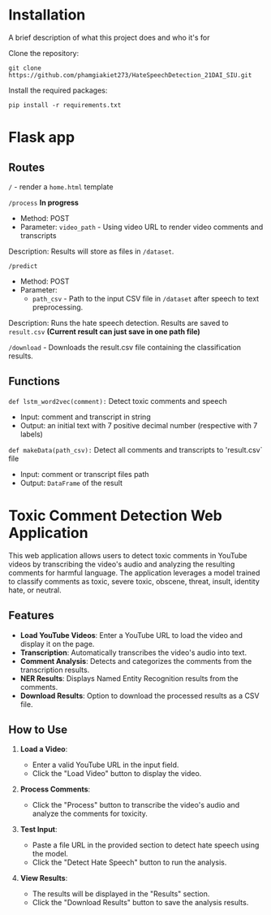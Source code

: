 

# Installation

A brief description of what this project does and who it's for

Clone the repository:
```
git clone https://github.com/phamgiakiet273/HateSpeechDetection_21DAI_SIU.git
```

Install the required packages:
```
pip install -r requirements.txt
```

# Flask app
## Routes

`/` - render a `home.html` template

`/process` **In progress**

- Method: POST
- Parameter: `video_path` - Using video URL to render video comments and transcripts

Description: Results will store as files in `/dataset`.

`/predict`

- Method: POST
- Parameter:   
    - `path_csv` - Path to the input CSV file in `/dataset` after speech to text preprocessing.

Description: Runs the hate speech detection. Results are saved to `result.csv` **(Current result can just save in one path file)**

`/download` - Downloads the result.csv file containing the classification results.

## Functions

`def lstm_word2vec(comment):` Detect toxic comments and speech
 - Input: comment and transcript in string
 - Output: an initial text with 7 positive decimal number (respective with 7 labels)

`def makeData(path_csv):` Detect all comments and transcripts to 'result.csv` file
 - Input: comment or transcript files path
 - Output: `DataFrame` of the result

# Toxic Comment Detection Web Application

This web application allows users to detect toxic comments in YouTube videos by transcribing the video's audio and analyzing the resulting comments for harmful language. The application leverages a model trained to classify comments as toxic, severe toxic, obscene, threat, insult, identity hate, or neutral.

## Features

- **Load YouTube Videos**: Enter a YouTube URL to load the video and display it on the page.
- **Transcription**: Automatically transcribes the video's audio into text.
- **Comment Analysis**: Detects and categorizes the comments from the transcription results.
- **NER Results**: Displays Named Entity Recognition results from the comments.
- **Download Results**: Option to download the processed results as a CSV file.

## How to Use

1. **Load a Video**:
   - Enter a valid YouTube URL in the input field.
   - Click the "Load Video" button to display the video.

2. **Process Comments**:
   - Click the "Process" button to transcribe the video's audio and analyze the comments for toxicity.

3. **Test Input**:
   - Paste a file URL in the provided section to detect hate speech using the model.
   - Click the "Detect Hate Speech" button to run the analysis.

4. **View Results**:
   - The results will be displayed in the "Results" section.
   - Click the "Download Results" button to save the analysis results.

